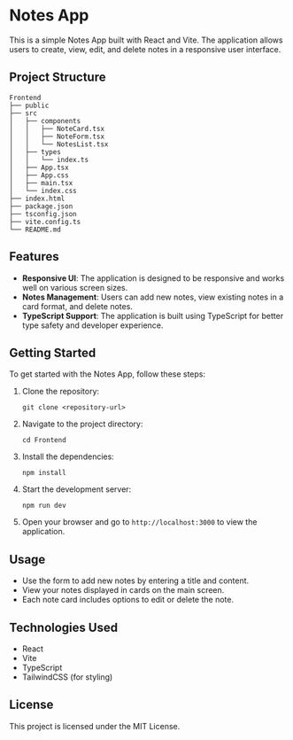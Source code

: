 # Notes App

This is a simple Notes App built with React and Vite. The application allows users to create, view, edit, and delete notes in a responsive user interface.

## Project Structure

```
Frontend
├── public
├── src
│   ├── components
│   │   ├── NoteCard.tsx
│   │   ├── NoteForm.tsx
│   │   └── NotesList.tsx
│   ├── types
│   │   └── index.ts
│   ├── App.tsx
│   ├── App.css
│   ├── main.tsx
│   └── index.css
├── index.html
├── package.json
├── tsconfig.json
├── vite.config.ts
└── README.md
```

## Features

- **Responsive UI**: The application is designed to be responsive and works well on various screen sizes.
- **Notes Management**: Users can add new notes, view existing notes in a card format, and delete notes.
- **TypeScript Support**: The application is built using TypeScript for better type safety and developer experience.

## Getting Started

To get started with the Notes App, follow these steps:

1. Clone the repository:
   ```
   git clone <repository-url>
   ```

2. Navigate to the project directory:
   ```
   cd Frontend
   ```

3. Install the dependencies:
   ```
   npm install
   ```

4. Start the development server:
   ```
   npm run dev
   ```

5. Open your browser and go to `http://localhost:3000` to view the application.

## Usage

- Use the form to add new notes by entering a title and content.
- View your notes displayed in cards on the main screen.
- Each note card includes options to edit or delete the note.

## Technologies Used

- React
- Vite
- TypeScript
- TailwindCSS (for styling)

## License

This project is licensed under the MIT License.